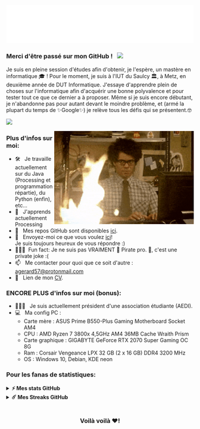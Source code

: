 
![](https://github.com/agerard57/agerard57/blob/main/gif_ag.gif)

### Merci d'être passé sur mon GitHub ! &nbsp; ![](https://komarev.com/ghpvc/?username=agerard57&label=Visiteurs+:)

Je suis en pleine session d'études afin d'obtenir, je l'espère, un mastère en informatique 🎓 ! 
Pour le moment, je suis à l'IUT du Saulcy 🏛, à Metz, en deuxième année de DUT Informatique.
J'essaye d'apprendre plein de choses sur l'informatique afin d'acquérir une bonne polyvalence et pour tester tout ce que ce dernier a à proposer.
Même si je suis encore débutant, je n'abandonne pas pour autant devant le moindre problème, et (armé la plupart du temps de ✨Google✨) je relève tous les défis qui se présentent.🤓

[![](https://gitwar.herokuapp.com/badge?username=agerard57&label=Gitwar%20Profile%20Score&style=for-the-badge&color=0088cc)](https://gitwar.herokuapp.com/)

<img align="right" height="250" width="375" alt="" src="https://github.com/agerard57/agerard57/blob/main/fire.gif" />

### Plus d'infos sur moi:

- 🛠 &nbsp; Je travaille actuellement sur du Java (Processing et programmation répartie), du Python (enfin), etc...
- 🚀 &nbsp; J'apprends actuellement Processing
- 👾 &nbsp; Mes repos GitHub sont disponibles [ici](https://github.com/agerard57?tab=repositories).
- 💬 &nbsp; Envoyez-moi ce que vous voulez [ici](https://github.com/agerard57/agerard57/issues/new)! <br /> Je suis toujours heureux de vous répondre :) 
- 👨🏻‍💻&nbsp; Fun fact: Je ne suis pas VRAIMENT 🏴 Pirate pro. 🏴, c'est une private joke :(
- 📫 &nbsp; Me contacter pour quoi que ce soit d'autre : agerard57@protonmail.com
- 📝 &nbsp; Lien de mon [CV](https://github.com/agerard57/agerard57.github.io/blob/master/medias/cv.pdf).

### ENCORE PLUS d'infos sur moi (bonus):

- 👨🏻‍💼 &nbsp; Je suis actuellement président d'une association étudiante (AEDI).
- 💻 &nbsp; Ma config PC : <br />
  - Carte mère : ASUS Prime B550-Plus Gaming Motherboard Socket AM4
  - CPU : AMD Ryzen 7 3800x 4,5GHz AM4 36MB Cache Wraith Prism
  - Carte graphique : GIGABYTE GeForce RTX 2070 Super Gaming OC 8G
  - Ram : Corsair Vengeance LPX 32 GB (2 x 16 GB) DDR4 3200 MHz
  - OS : Windows 10, Debian, KDE neon


### Pour les fanas de statistiques:

<details>	
  <summary><b>⚡ Mes stats GitHub</b></summary>

<img height="180em" src="https://github-readme-stats.vercel.app/api?username=agerard57&show_icons=true&hide_border=true&&count_private=true&include_all_commits=true" />
<img height="180em" src="https://github-readme-stats.vercel.app/api/top-langs/?username=agerard57&exclude_repo=KNN-Image-Classification&show_icons=true&hide_border=true&layout=compact&langs_count=8"/>
</details>

<details>	
  <summary><b>☄️ Mes Streaks GitHub</b></summary>

<img height="180em" src="https://github-readme-streak-stats.herokuapp.com/?user=agerard57&hide_border=true" />
</details>


#

<div align="center">

### Voilà voilà ❤️!

</div>

